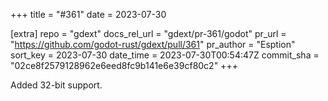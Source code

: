 +++
title = "#361"
date = 2023-07-30

[extra]
repo = "gdext"
docs_rel_url = "gdext/pr-361/godot"
pr_url = "https://github.com/godot-rust/gdext/pull/361"
pr_author = "Esption"
sort_key = 2023-07-30
date_time = 2023-07-30T00:54:47Z
commit_sha = "02ce8f2579128962e6eed8fc9b141e6e39cf80c2"
+++

Added 32-bit support.
